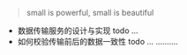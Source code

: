 > small is powerful, small is beautiful

- 数据传输服务的设计与实现
todo ...
- 如何校验传输前后的数据一致性
todo ...
..........
